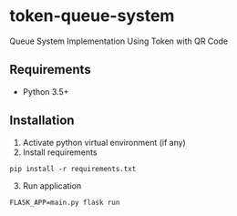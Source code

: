 # token-queue-system
Queue System Implementation Using Token with QR Code

## Requirements
* Python 3.5+

## Installation
1. Activate python virtual environment (if any)
2. Install requirements
```
pip install -r requirements.txt
```
3. Run application
```
FLASK_APP=main.py flask run
```
